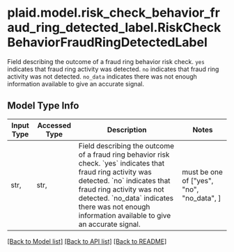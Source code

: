 # plaid.model.risk_check_behavior_fraud_ring_detected_label.RiskCheckBehaviorFraudRingDetectedLabel

Field describing the outcome of a fraud ring behavior risk check.  `yes` indicates that fraud ring activity was detected.  `no` indicates that fraud ring activity was not detected.  `no_data` indicates there was not enough information available to give an accurate signal.

## Model Type Info
Input Type | Accessed Type | Description | Notes
------------ | ------------- | ------------- | -------------
str,  | str,  | Field describing the outcome of a fraud ring behavior risk check.  &#x60;yes&#x60; indicates that fraud ring activity was detected.  &#x60;no&#x60; indicates that fraud ring activity was not detected.  &#x60;no_data&#x60; indicates there was not enough information available to give an accurate signal. | must be one of ["yes", "no", "no_data", ] 

[[Back to Model list]](../../README.md#documentation-for-models) [[Back to API list]](../../README.md#documentation-for-api-endpoints) [[Back to README]](../../README.md)

